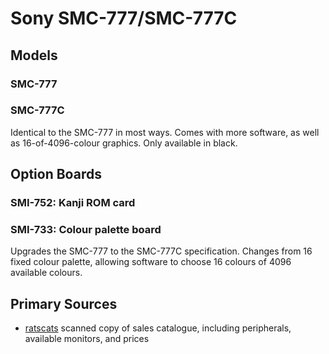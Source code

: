 # Sony SMC-777/SMC-777C

## Models
### SMC-777

### SMC-777C
Identical to the SMC-777 in most ways. Comes with more software, as well as 16-of-4096-colour graphics. Only available in black.

## Option Boards

### SMI-752: Kanji ROM card

### SMI-733: Colour palette board
Upgrades the SMC-777 to the SMC-777C specification. Changes from 16 fixed colour palette, allowing software to choose 16 colours of 4096 available colours.

## Primary Sources
 * [ratscats](https://ratscats.client.jp/so-smc777.html) scanned copy of sales catalogue, including peripherals, available monitors, and prices
